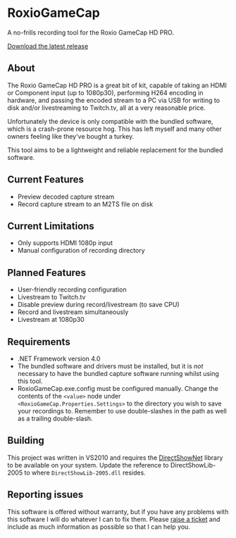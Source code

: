 RoxioGameCap
============

A no-frills recording tool for the Roxio GameCap HD PRO.

[Download the latest release](https://github.com/warrenseymour/RoxioGameCap/raw/master/Releases/RoxioGameCap-latest.zip)

About
-----

The Roxio GameCap HD PRO is a great bit of kit, capable of taking an HDMI or Component input (up to 1080p30), performing H264 encoding in hardware, and passing the encoded stream to a PC via USB for writing to disk and/or livestreaming to Twitch.tv, all at a very reasonable price.

Unfortunately the device is only compatible with the bundled software, which is a crash-prone resource hog. This has left myself and many other owners feeling like they've bought a turkey.

This tool aims to be a lightweight and reliable replacement for the bundled software.

Current Features
----------------

- Preview decoded capture stream
- Record capture stream to an M2TS file on disk

Current Limitations
-------------------

- Only supports HDMI 1080p input
- Manual configuration of recording directory

Planned Features
----------------

- User-friendly recording configuration
- Livestream to Twitch.tv
- Disable preview during record/livestream (to save CPU)
- Record and livestream simultaneously
- Livestream at 1080p30

Requirements
------------

- .NET Framework version 4.0
- The bundled software and drivers must be installed, but it is *not* necessary to have the bundled capture software running whilst using this tool.
- RoxioGameCap.exe.config must be configured manually. Change the contents of the `<value>` node under `<RoxioGameCap.Properties.Settings>` to the directory you wish to save your recordings to. Remember to use double-slashes in the path as well as a trailing double-slash.

Building
--------

This project was written in VS2010 and requires the [DirectShowNet](http://directshownet.sourceforge.net/) library to be available on your system. Update the reference to DirectShowLib-2005 to where `DirectShowLib-2005.dll` resides.

Reporting issues
----------------

This software is offered without warranty, but if you have any problems with this software I will do whatever I can to fix them. Please [raise a ticket](https://github.com/warrenseymour/RoxioGameCap/issues) and include as much information as possible so that I can help you.
